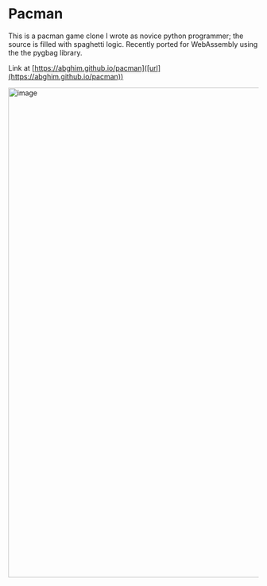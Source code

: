 # Pacman
This is a pacman game clone I wrote as novice python programmer; the source is filled with spaghetti logic. Recently ported for WebAssembly using the the pygbag library.

Link at [https://abghim.github.io/pacman]([url](https://abghim.github.io/pacman))

<img width="1552" height="987" alt="image" src="https://github.com/user-attachments/assets/a9009518-9f69-4c09-a951-9b65516eda9f" />

